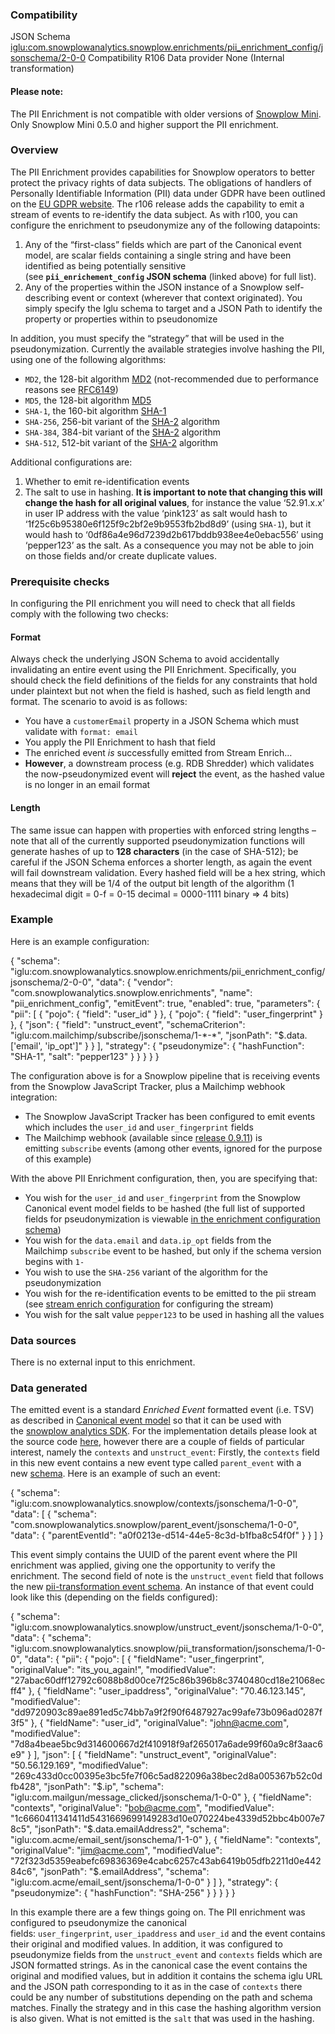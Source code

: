 ### Compatibility

JSON Schema [iglu:com.snowplowanalytics.snowplow.enrichments/pii\_enrichment\_config/jsonschema/2-0-0](http://iglucentral.com/schemas/com.snowplowanalytics.snowplow.enrichments/pii_enrichment_config/jsonschema/2-0-0) Compatibility R106 Data provider None (Internal transformation)

#### Please note:

The PII Enrichment is not compatible with older versions of [Snowplow Mini](https://github.com/snowplow/snowplow-mini/wiki/Usage-guide). Only Snowplow Mini 0.5.0 and higher support the PII enrichment.

### Overview

The PII Enrichment provides capabilities for Snowplow operators to better protect the privacy rights of data subjects. The obligations of handlers of Personally Identifiable Information (PII) data under GDPR have been outlined on the [EU GDPR website](https://www.eugdpr.org/). The r106 release adds the capability to emit a stream of events to re-identify the data subject. As with r100, you can configure the enrichment to pseudonymize any of the following datapoints:

1. Any of the “first-class” fields which are part of the Canonical event model, are scalar fields containing a single string and have been identified as being potentially sensitive (see **`pii_enrichement_config` JSON schema** (linked above) for full list).
2. Any of the properties within the JSON instance of a Snowplow self-describing event or context (wherever that context originated). You simply specify the Iglu schema to target and a JSON Path to identify the property or properties within to pseudonomize

In addition, you must specify the “strategy” that will be used in the pseudonymization. Currently the available strategies involve hashing the PII, using one of the following algorithms:

- `MD2`, the 128-bit algorithm [MD2](https://en.wikipedia.org/wiki/MD2_(cryptography)#MD2_hashes) (not-recommended due to performance reasons see [RFC6149](https://tools.ietf.org/html/rfc6149))
- `MD5`, the 128-bit algorithm [MD5](https://en.wikipedia.org/wiki/MD5#MD5_hashes)
- `SHA-1`, the 160-bit algorithm [SHA-1](https://en.wikipedia.org/wiki/SHA-1#Example_hashes)
- `SHA-256`, 256-bit variant of the [SHA-2](https://en.wikipedia.org/wiki/SHA-2#Comparison_of_SHA_functions) algorithm
- `SHA-384`, 384-bit variant of the [SHA-2](https://en.wikipedia.org/wiki/SHA-2#Comparison_of_SHA_functions) algorithm
- `SHA-512`, 512-bit variant of the [SHA-2](https://en.wikipedia.org/wiki/SHA-2#Comparison_of_SHA_functions) algorithm

Additional configurations are:

1. Whether to emit re-identification events
2. The salt to use in hashing. **It is important to note that changing this will change the hash for all original values**, for instance the value ‘52.91.x.x’ in user IP address with the value ‘pink123’ as salt would hash to ‘1f25c6b95380e6f125f9c2bf2e9b9553fb2bd8d9’ (using `SHA-1`), but it would hash to ‘0df86a4e96d7239d2b617bddb938ee4e0ebac556’ using ‘pepper123’ as the salt. As a consequence you may not be able to join on those fields and/or create duplicate values.

### Prerequisite checks

In configuring the PII enrichment you will need to check that all fields comply with the following two checks:

#### Format

Always check the underlying JSON Schema to avoid accidentally invalidating an entire event using the PII Enrichment. Specifically, you should check the field definitions of the fields for any constraints that hold under plaintext but not when the field is hashed, such as field length and format. The scenario to avoid is as follows:

- You have a `customerEmail` property in a JSON Schema which must validate with `format: email`
- You apply the PII Enrichment to hash that field
- The enriched event _is_ successfully emitted from Stream Enrich…
- **However**, a downstream process (e.g. RDB Shredder) which validates the now-pseudonymized event will **reject** the event, as the hashed value is no longer in an email format

#### Length

The same issue can happen with properties with enforced string lengths – note that all of the currently supported pseudonymization functions will generate hashes of up to **128 characters** (in the case of SHA-512); be careful if the JSON Schema enforces a shorter length, as again the event will fail downstream validation. Every hashed field will be a hex string, which means that they will be 1/4 of the output bit length of the algorithm (1 hexadecimal digit = 0-f = 0-15 decimal = 0000-1111 binary => 4 bits)

### Example

Here is an example configuration:

{
  "schema": "iglu:com.snowplowanalytics.snowplow.enrichments/pii\_enrichment\_config/jsonschema/2-0-0",
  "data": {
    "vendor": "com.snowplowanalytics.snowplow.enrichments",
    "name": "pii\_enrichment\_config",
    "emitEvent": true,
    "enabled": true,
    "parameters": {
      "pii": \[
        {
          "pojo": {
            "field": "user\_id"
          }
        },
        {
          "pojo": {
            "field": "user\_fingerprint"
          }
        },
        {
          "json": {
            "field": "unstruct\_event",
            "schemaCriterion": "iglu:com.mailchimp/subscribe/jsonschema/1-\*-\*",
            "jsonPath": "$.data.\['email', 'ip\_opt'\]"
          }
        }
      \],
      "strategy": {
        "pseudonymize": {
          "hashFunction": "SHA-1",
          "salt": "pepper123"
        }
      }
    }
  }
}

The configuration above is for a Snowplow pipeline that is receiving events from the Snowplow JavaScript Tracker, plus a Mailchimp webhook integration:

- The Snowplow JavaScript Tracker has been configured to emit events which includes the `user_id` and `user_fingerprint` fields
- The Mailchimp webhook (available since [release 0.9.11](https://snowplowanalytics.com/blog/2014/11/10/snowplow-0.9.11-released-with-webhook-support/#mailchimp)) is emitting `subscribe` events (among other events, ignored for the purpose of this example)

With the above PII Enrichment configuration, then, you are specifying that:

- You wish for the `user_id` and `user_fingerprint` from the Snowplow Canonical event model fields to be hashed (the full list of supported fields for pseudonymization is viewable [in the enrichment configuration schema](https://github.com/snowplow/iglu-central/blob/master/schemas/com.snowplowanalytics.snowplow.enrichments/pii_enrichment_config/jsonschema/2-0-0))
- You wish for the `data.email` and `data.ip_opt` fields from the Mailchimp `subscribe` event to be hashed, but only if the schema version begins with `1-`
- You wish to use the `SHA-256` variant of the algorithm for the pseudonymization
- You wish for the re-identification events to be emitted to the pii stream (see [stream enrich configuration](https://github.com/snowplow/snowplow/wiki/Configure-Stream-Enrich) for configuring the stream)
- You wish for the salt value `pepper123` to be used in hashing all the values

### Data sources

There is no external input to this enrichment.

### Data generated

The emitted event is a standard _Enriched Event_ formatted event (i.e. TSV) as described in [Canonical event model](https://github.com/snowplow/snowplow/wiki/canonical-event-model) so that it can be used with the [snowplow analytics SDK](https://github.com/snowplow/snowplow/wiki/Snowplow-Analytics-SDK). For the implementation details please look at the source code [here](https://github.com/snowplow/snowplow/tree/master/3-enrich/stream-enrich/core/src/main/scala/com.snowplowanalytics.snowplow.enrich.stream/sources/Source.scala), however there are a couple of fields of particular interest, namely the `contexts` and `unstruct_event`: Firstly, the `contexts` field in this new event contains a new event type called `parent_event` with a new [schema](https://github.com/snowplow/iglu-central/tree/master/schemas/com.snowplowanalytics.snowplow/parent_event/jsonschema/1-0-0). Here is an example of such an event:

{
  "schema": "iglu:com.snowplowanalytics.snowplow/contexts/jsonschema/1-0-0",
  "data": \[
    {
      "schema": "com.snowplowanalytics.snowplow/parent\_event/jsonschema/1-0-0",
      "data": {
        "parentEventId": "a0f0213e-d514-44e5-8c3d-b1fba8c54f0f"
      }
    }
  \]
}

This event simply contains the UUID of the parent event where the PII enrichment was applied, giving one the opportunity to verify the enrichment. The second field of note is the `unstruct_event` field that follows the new [pii-transformation event schema](https://github.com/snowplow/iglu-central/blob/master/schemas/com.snowplowanalytics.snowplow/pii_transformation/jsonschema/1-0-0). An instance of that event could look like this (depending on the fields configured):

{
  "schema": "iglu:com.snowplowanalytics.snowplow/unstruct\_event/jsonschema/1-0-0",
  "data": {
    "schema": "iglu:com.snowplowanalytics.snowplow/pii\_transformation/jsonschema/1-0-0",
    "data": {
      "pii": {
        "pojo": \[
          {
            "fieldName": "user\_fingerprint",
            "originalValue": "its\_you\_again!",
            "modifiedValue": "27abac60dff12792c6088b8d00ce7f25c86b396b8c3740480cd18e21068ecff4"
          },
          {
            "fieldName": "user\_ipaddress",
            "originalValue": "70.46.123.145",
            "modifiedValue": "dd9720903c89ae891ed5c74bb7a9f2f90f6487927ac99afe73b096ad0287f3f5"
          },
          {
            "fieldName": "user\_id",
            "originalValue": "john@acme.com",
            "modifiedValue": "7d8a4beae5bc9d314600667d2f410918f9af265017a6ade99f60a9c8f3aac6e9"
          }
        \],
        "json": \[
          {
            "fieldName": "unstruct\_event",
            "originalValue": "50.56.129.169",
            "modifiedValue": "269c433d0cc00395e3bc5fe7f06c5ad822096a38bec2d8a005367b52c0dfb428",
            "jsonPath": "$.ip",
            "schema": "iglu:com.mailgun/message\_clicked/jsonschema/1-0-0"
          },
          {
            "fieldName": "contexts",
            "originalValue": "bob@acme.com",
            "modifiedValue": "1c6660411341411d5431669699149283d10e070224be4339d52bbc4b007e78c5",
            "jsonPath": "$.data.emailAddress2",
            "schema": "iglu:com.acme/email\_sent/jsonschema/1-1-0"
          },
          {
            "fieldName": "contexts",
            "originalValue": "jim@acme.com",
            "modifiedValue": "72f323d5359eabefc69836369e4cabc6257c43ab6419b05dfb2211d0e44284c6",
            "jsonPath": "$.emailAddress",
            "schema": "iglu:com.acme/email\_sent/jsonschema/1-0-0"
          }
        \]
      },
      "strategy": {
        "pseudonymize": {
          "hashFunction": "SHA-256"
        }
      }
    }
  }
}

In this example there are a few things going on. The PII enrichment was configured to pseudonymize the canonical fields: `user_fingerprint`, `user_ipaddress` and `user_id` and the event contains their original and modified values. In addition, it was configured to pseudonymize fields from the `unstruct_event` and `contexts` fields which are JSON formatted strings. As in the canonical case the event contains the original and modified values, but in addition it contains the schema iglu URL and the JSON path corresponding to it as in the case of `contexts` there could be any number of substitutions depending on the path and schema matches. Finally the strategy and in this case the hashing algorithm version is also given. What is not emitted is the `salt` that was used in the hashing.
